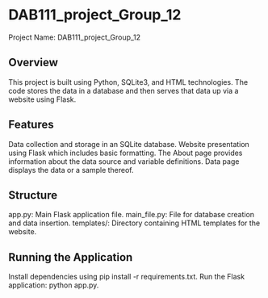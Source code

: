 # DAB111_project_Group_12
Project Name: DAB111_project_Group_12

## Overview
This project is built using Python, SQLite3, and HTML technologies.
The code stores the data in a database and then serves that data up via a website using Flask.

## Features
Data collection and storage in an SQLite database.
Website presentation using Flask which includes basic formatting.
The About page provides information about the data source and variable definitions.
Data page displays the data or a sample thereof.

## Structure
app.py: Main Flask application file.
main_file.py: File for database creation and data insertion.
templates/: Directory containing HTML templates for the website.

## Running the Application
Install dependencies using pip install -r requirements.txt.
Run the Flask application: python app.py.
